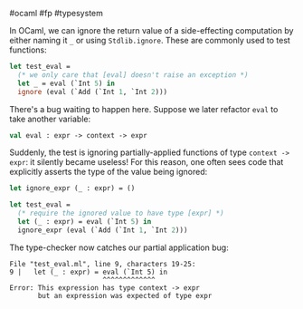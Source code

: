 #ocaml #fp #typesystem

In OCaml, we can ignore the return value of a side-effecting computation by either naming it `_` or using `Stdlib.ignore`. These are commonly used to test functions:

```ocaml
let test_eval =
  (* we only care that [eval] doesn't raise an exception *)
  let _ = eval (`Int 5) in
  ignore (eval (`Add (`Int 1, `Int 2)))
```

There's a bug waiting to happen here. Suppose we later refactor `eval` to take another variable:

```ocaml
val eval : expr -> context -> expr
```

Suddenly, the test is ignoring partially-applied functions of type `context -> expr`: it silently became useless! For this reason, one often sees code that explicitly asserts the type of the value being ignored:

```ocaml
let ignore_expr (_ : expr) = ()

let test_eval =
  (* require the ignored value to have type [expr] *)
  let (_ : expr) = eval (`Int 5) in
  ignore_expr (eval (`Add (`Int 1, `Int 2)))
```

The type-checker now catches our partial application bug:

```text
File "test_eval.ml", line 9, characters 19-25:
9 |   let (_ : expr) = eval (`Int 5) in
                       ^^^^^^^^^^^^^
Error: This expression has type context -> expr
       but an expression was expected of type expr
```